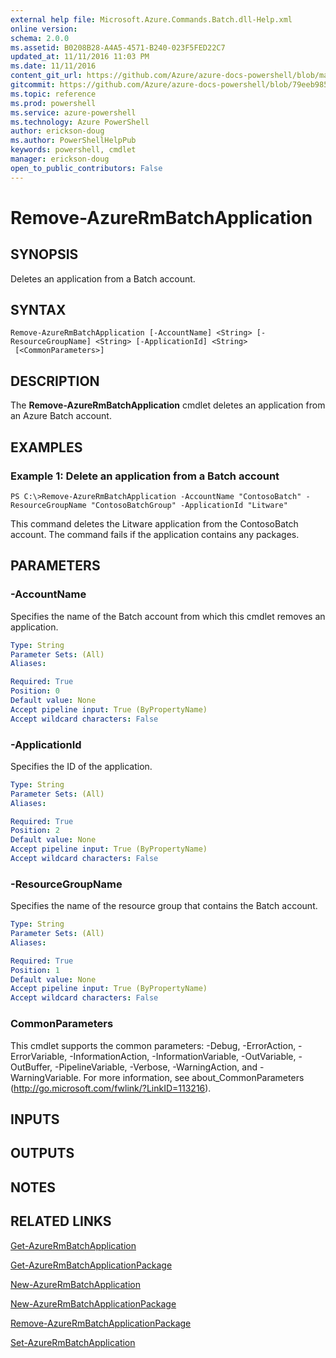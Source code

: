 ```yaml
---
external help file: Microsoft.Azure.Commands.Batch.dll-Help.xml
online version: 
schema: 2.0.0
ms.assetid: B0208B28-A4A5-4571-B240-023F5FED22C7
updated_at: 11/11/2016 11:03 PM
ms.date: 11/11/2016
content_git_url: https://github.com/Azure/azure-docs-powershell/blob/master/azureps-cmdlets-docs/ResourceManager/AzureRM.Batch/v2.2.0/Remove-AzureRmBatchApplication.md
gitcommit: https://github.com/Azure/azure-docs-powershell/blob/79eeb985ea480979357fb4695832a0c3d29a48bf/azureps-cmdlets-docs/ResourceManager/AzureRM.Batch/v2.2.0/Remove-AzureRmBatchApplication.md
ms.topic: reference
ms.prod: powershell
ms.service: azure-powershell
ms.technology: Azure PowerShell
author: erickson-doug
ms.author: PowerShellHelpPub
keywords: powershell, cmdlet
manager: erickson-doug
open_to_public_contributors: False
---
```


# Remove-AzureRmBatchApplication

## SYNOPSIS
Deletes an application from a Batch account.

## SYNTAX

```
Remove-AzureRmBatchApplication [-AccountName] <String> [-ResourceGroupName] <String> [-ApplicationId] <String>
 [<CommonParameters>]
```

## DESCRIPTION
The **Remove-AzureRmBatchApplication** cmdlet deletes an application from an Azure Batch account.

## EXAMPLES

### Example 1: Delete an application from a Batch account
```
PS C:\>Remove-AzureRmBatchApplication -AccountName "ContosoBatch" -ResourceGroupName "ContosoBatchGroup" -ApplicationId "Litware"
```

This command deletes the Litware application from the ContosoBatch account.
The command fails if the application contains any packages.

## PARAMETERS

### -AccountName
Specifies the name of the Batch account from which this cmdlet removes an application.

```yaml
Type: String
Parameter Sets: (All)
Aliases: 

Required: True
Position: 0
Default value: None
Accept pipeline input: True (ByPropertyName)
Accept wildcard characters: False
```

### -ApplicationId
Specifies the ID of the application.

```yaml
Type: String
Parameter Sets: (All)
Aliases: 

Required: True
Position: 2
Default value: None
Accept pipeline input: True (ByPropertyName)
Accept wildcard characters: False
```

### -ResourceGroupName
Specifies the name of the resource group that contains the Batch account.

```yaml
Type: String
Parameter Sets: (All)
Aliases: 

Required: True
Position: 1
Default value: None
Accept pipeline input: True (ByPropertyName)
Accept wildcard characters: False
```

### CommonParameters
This cmdlet supports the common parameters: -Debug, -ErrorAction, -ErrorVariable, -InformationAction, -InformationVariable, -OutVariable, -OutBuffer, -PipelineVariable, -Verbose, -WarningAction, and -WarningVariable. For more information, see about_CommonParameters (http://go.microsoft.com/fwlink/?LinkID=113216).

## INPUTS

## OUTPUTS

## NOTES

## RELATED LINKS

[Get-AzureRmBatchApplication](xref:ResourceManager/AzureRM.Batch/v2.2.0/Get-AzureRmBatchApplication.md)

[Get-AzureRmBatchApplicationPackage](xref:ResourceManager/AzureRM.Batch/v2.2.0/Get-AzureRmBatchApplicationPackage.md)

[New-AzureRmBatchApplication](xref:ResourceManager/AzureRM.Batch/v2.2.0/New-AzureRmBatchApplication.md)

[New-AzureRmBatchApplicationPackage](xref:ResourceManager/AzureRM.Batch/v2.2.0/New-AzureRmBatchApplicationPackage.md)

[Remove-AzureRmBatchApplicationPackage](xref:ResourceManager/AzureRM.Batch/v2.2.0/Remove-AzureRmBatchApplicationPackage.md)

[Set-AzureRmBatchApplication](xref:ResourceManager/AzureRM.Batch/v2.2.0/Set-AzureRmBatchApplication.md)


